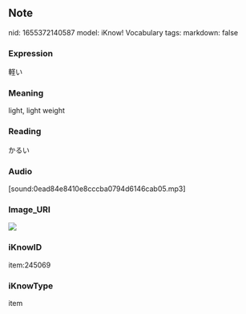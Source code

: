 ## Note
nid: 1655372140587
model: iKnow! Vocabulary
tags: 
markdown: false

### Expression
軽い

### Meaning
light, light weight

### Reading
かるい

### Audio
[sound:0ead84e8410e8cccba0794d6146cab05.mp3]

### Image_URI
<img src="0d25740ac7fdeff4da576d321d80b5ea.jpg">

### iKnowID
item:245069

### iKnowType
item
